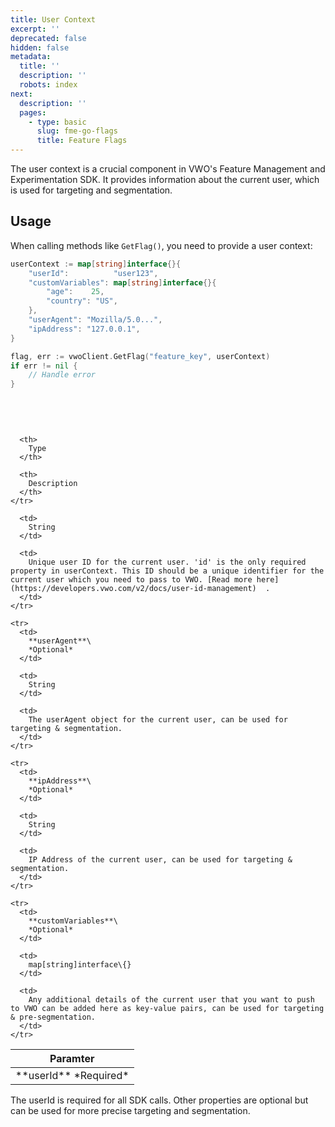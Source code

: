 ```yaml
---
title: User Context
excerpt: ''
deprecated: false
hidden: false
metadata:
  title: ''
  description: ''
  robots: index
next:
  description: ''
  pages:
    - type: basic
      slug: fme-go-flags
      title: Feature Flags
---
```

The user context is a crucial component in VWO's Feature Management and Experimentation SDK. It provides information about the current user, which is used for targeting and segmentation.

## Usage

When calling methods like `GetFlag()`, you need to provide a user context:

```go
userContext := map[string]interface{}{
    "userId":          "user123",
    "customVariables": map[string]interface{}{
        "age":    25,
        "country": "US",
    },
    "userAgent": "Mozilla/5.0...",
    "ipAddress": "127.0.0.1",
}

flag, err := vwoClient.GetFlag("feature_key", userContext)
if err != nil {
    // Handle error
}

 
```

<br />

<Table align={["left","left","left"]}>
  <thead>
    <tr>
      <th>
        Paramter
      </th>

      <th>
        Type
      </th>

      <th>
        Description
      </th>
    </tr>
  </thead>

  <tbody>
    <tr>
      <td>
        **userId**
        *Required*
      </td>

      <td>
        String
      </td>

      <td>
        Unique user ID for the current user. 'id' is the only required property in userContext. This ID should be a unique identifier for the current user which you need to pass to VWO. [Read more here](https://developers.vwo.com/v2/docs/user-id-management)  .
      </td>
    </tr>

    <tr>
      <td>
        **userAgent**\
        *Optional*
      </td>

      <td>
        String
      </td>

      <td>
        The userAgent object for the current user, can be used for targeting & segmentation. 
      </td>
    </tr>

    <tr>
      <td>
        **ipAddress**\
        *Optional*
      </td>

      <td>
        String
      </td>

      <td>
        IP Address of the current user, can be used for targeting & segmentation.
      </td>
    </tr>

    <tr>
      <td>
        **customVariables**\
        *Optional*
      </td>

      <td>
        map[string]interface\{}
      </td>

      <td>
        Any additional details of the current user that you want to push to VWO can be added here as key-value pairs, can be used for targeting & pre-segmentation.
      </td>
    </tr>
  </tbody>
</Table>

The userId is required for all SDK calls. Other properties are optional but can be used for more precise targeting and segmentation.
